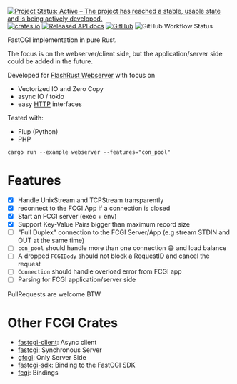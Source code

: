 [![Project Status: Active – The project has reached a stable, usable state and is being actively developed.](https://www.repostatus.org/badges/latest/active.svg)](https://www.repostatus.org/#active)
[![crates.io](https://img.shields.io/crates/v/async-fcgi.svg)](https://crates.io/crates/async-fcgi)
[![Released API docs](https://docs.rs/async-fcgi/badge.svg)](https://docs.rs/async-fcgi)
[![GitHub](https://img.shields.io/github/license/User65k/async-fcgi)](./LICENSE)
![GitHub Workflow Status](https://img.shields.io/github/workflow/status/User65k/async-fcgi/Rust)

FastCGI implementation in pure Rust.

The focus is on the webserver/client side, but the application/server side could be added in the future.

Developed for [FlashRust Webserver](https://github.com/User65k/flash_rust_ws)
with focus on
- Vectorized IO and Zero Copy
- async IO / tokio
- easy [HTTP](https://crates.io/crates/http) interfaces

Tested with:
- Flup (Python)
- PHP

`cargo run --example webserver --features="con_pool"`

# Features

- [x] Handle UnixStream and TCPStream transparently
- [x] reconnect to the FCGI App if a connection is closed
- [x] Start an FCGI server (exec + env)
- [x] Support Key-Value Pairs bigger than maximum record size
- [ ] "Full Duplex" connection to the FCGI Server/App (e.g stream STDIN and OUT at the same time)
- [ ] `con_pool` should handle more than one connection :sweat_smile: and load balance
- [ ] A dropped `FCGIBody` should not block a RequestID and cancel the request
- [ ] `Connection` should handle overload error from FCGI app
- [ ] Parsing for FCGI application/server side

PullRequests are welcome BTW

# Other FCGI Crates

- [fastcgi-client](https://crates.io/crates/fastcgi-client): Async client
- [fastcgi](https://crates.io/crates/fastcgi): Synchronous Server
- [gfcgi](https://crates.io/crates/gfcgi): Only Server Side
- [fastcgi-sdk](https://crates.io/crates/fastcgi-sdk): Binding to the FastCGI SDK
- [fcgi](https://crates.io/crates/fcgi): Bindings
